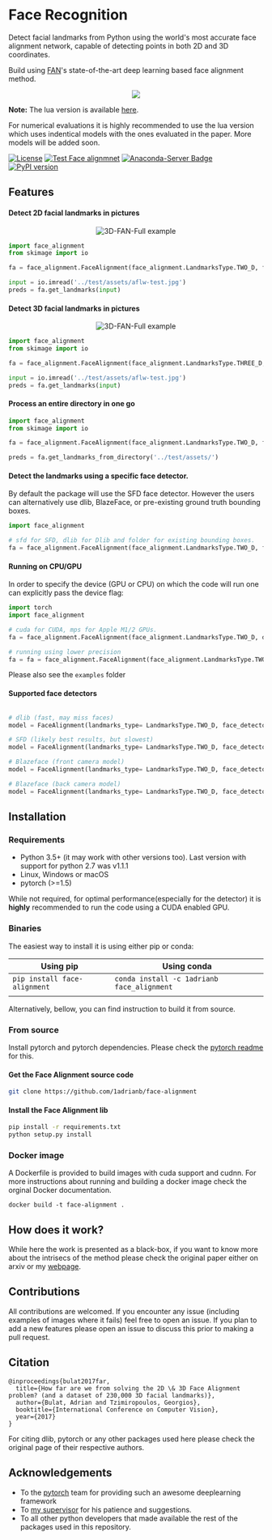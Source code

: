 # Face Recognition

Detect facial landmarks from Python using the world's most accurate face alignment network, capable of detecting points in both 2D and 3D coordinates.

Build using [FAN](https://www.adrianbulat.com)'s state-of-the-art deep learning based face alignment method. 

<p align="center"><img src="docs/images/face-alignment-adrian.gif" /></p>

**Note:** The lua version is available [here](https://github.com/1adrianb/2D-and-3D-face-alignment).

For numerical evaluations it is highly recommended to use the lua version which uses indentical models with the ones evaluated in the paper. More models will be added soon.

[![License](https://img.shields.io/badge/License-BSD%203--Clause-blue.svg)](https://opensource.org/licenses/BSD-3-Clause)  [![Test Face alignmnet](https://github.com/1adrianb/face-alignment/workflows/Test%20Face%20alignmnet/badge.svg)](https://github.com/1adrianb/face-alignment/actions?query=workflow%3A%22Test+Face+alignmnet%22) [![Anaconda-Server Badge](https://anaconda.org/1adrianb/face_alignment/badges/version.svg)](https://anaconda.org/1adrianb/face_alignment)
[![PyPI version](https://badge.fury.io/py/face-alignment.svg)](https://pypi.org/project/face-alignment/)

## Features

#### Detect 2D facial landmarks in pictures

<p align='center'>
<img src='docs/images/2dlandmarks.png' title='3D-FAN-Full example' style='max-width:600px'></img>
</p>

```python
import face_alignment
from skimage import io

fa = face_alignment.FaceAlignment(face_alignment.LandmarksType.TWO_D, flip_input=False)

input = io.imread('../test/assets/aflw-test.jpg')
preds = fa.get_landmarks(input)
```

#### Detect 3D facial landmarks in pictures

<p align='center'>
<img src='https://www.adrianbulat.com/images/image-z-examples.png' title='3D-FAN-Full example' style='max-width:600px'></img>
</p>

```python
import face_alignment
from skimage import io

fa = face_alignment.FaceAlignment(face_alignment.LandmarksType.THREE_D, flip_input=False)

input = io.imread('../test/assets/aflw-test.jpg')
preds = fa.get_landmarks(input)
```

#### Process an entire directory in one go

```python
import face_alignment
from skimage import io

fa = face_alignment.FaceAlignment(face_alignment.LandmarksType.TWO_D, flip_input=False)

preds = fa.get_landmarks_from_directory('../test/assets/')
```

#### Detect the landmarks using a specific face detector.

By default the package will use the SFD face detector. However the users can alternatively use dlib, BlazeFace, or pre-existing ground truth bounding boxes.

```python
import face_alignment

# sfd for SFD, dlib for Dlib and folder for existing bounding boxes.
fa = face_alignment.FaceAlignment(face_alignment.LandmarksType.TWO_D, face_detector='sfd')
```

#### Running on CPU/GPU
In order to specify the device (GPU or CPU) on which the code will run one can explicitly pass the device flag:

```python
import torch
import face_alignment

# cuda for CUDA, mps for Apple M1/2 GPUs.
fa = face_alignment.FaceAlignment(face_alignment.LandmarksType.TWO_D, device='cpu')

# running using lower precision
fa = fa = face_alignment.FaceAlignment(face_alignment.LandmarksType.TWO_D, dtype=torch.bfloat16, device='cuda')
```

Please also see the ``examples`` folder

#### Supported face detectors

```python

# dlib (fast, may miss faces)
model = FaceAlignment(landmarks_type= LandmarksType.TWO_D, face_detector='dlib')

# SFD (likely best results, but slowest)
model = FaceAlignment(landmarks_type= LandmarksType.TWO_D, face_detector='sfd')

# Blazeface (front camera model)
model = FaceAlignment(landmarks_type= LandmarksType.TWO_D, face_detector='blazeface')

# Blazeface (back camera model)
model = FaceAlignment(landmarks_type= LandmarksType.TWO_D, face_detector='blazeface', face_detector_kwargs={'back_model': True})

```

## Installation

### Requirements

* Python 3.5+ (it may work with other versions too). Last version with support for python 2.7 was v1.1.1
* Linux, Windows or macOS
* pytorch (>=1.5)

While not required, for optimal performance(especially for the detector) it is **highly** recommended to run the code using a CUDA enabled GPU.

### Binaries

The easiest way to install it is using either pip or conda:

| **Using pip**                | **Using conda**                            |
|------------------------------|--------------------------------------------|
| `pip install face-alignment` | `conda install -c 1adrianb face_alignment` |
|                              |                                            |

Alternatively, bellow, you can find instruction to build it from source.

### From source

 Install pytorch and pytorch dependencies. Please check the [pytorch readme](https://github.com/pytorch/pytorch) for this.

#### Get the Face Alignment source code
```bash
git clone https://github.com/1adrianb/face-alignment
```
#### Install the Face Alignment lib
```bash
pip install -r requirements.txt
python setup.py install
```

### Docker image

A Dockerfile is provided to build images with cuda support and cudnn. For more instructions about running and building a docker image check the orginal Docker documentation.
```
docker build -t face-alignment .
```

## How does it work?

While here the work is presented as a black-box, if you want to know more about the intrisecs of the method please check the original paper either on arxiv or my [webpage](https://www.adrianbulat.com).

## Contributions

All contributions are welcomed. If you encounter any issue (including examples of images where it fails) feel free to open an issue. If you plan to add a new features please open an issue to discuss this prior to making a pull request.

## Citation

```
@inproceedings{bulat2017far,
  title={How far are we from solving the 2D \& 3D Face Alignment problem? (and a dataset of 230,000 3D facial landmarks)},
  author={Bulat, Adrian and Tzimiropoulos, Georgios},
  booktitle={International Conference on Computer Vision},
  year={2017}
}
```

For citing dlib, pytorch or any other packages used here please check the original page of their respective authors.

## Acknowledgements

* To the [pytorch](http://pytorch.org/) team for providing such an awesome deeplearning framework
* To [my supervisor](http://www.cs.nott.ac.uk/~pszyt/) for his patience and suggestions.
* To all other python developers that made available the rest of the packages used in this repository.